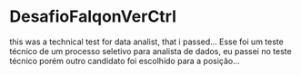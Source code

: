 # DesafioFalqonVerCtrl
this was a technical test for data analist, that i passed...
Esse foi um teste técnico de um processo seletivo para analista de dados, eu passei no teste técnico porém outro candidato foi escolhido para a posição...
